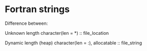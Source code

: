 # Fortran strings

Difference between:

Unknown length
character(len = *) :: file_location

Dynamic length (heap)
character(len = :), allocatable :: file_string